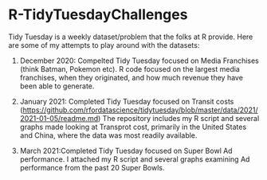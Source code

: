# R-TidyTuesdayChallenges

Tidy Tuesday is a weekly dataset/problem that the folks at R provide. Here are some of my attempts to play around with the datasets:

1. December 2020: Compelted Tidy Tuesday focused on Media Franchises (think Batman, Pokemon etc).
R code focused on the largest media franchises, when they originated, and how much revenue they have been able to generate. 

2. January 2021: Completed Tidy Tuesday focused on Transit costs (https://github.com/rfordatascience/tidytuesday/blob/master/data/2021/2021-01-05/readme.md)
The repository includes my R script and several graphs made looking at Transprot cost, primarily in the United States and China, where the data was most readily available. 

3. March 2021:Completed Tidy Tuesday focused on Super Bowl Ad performance. I attached my R script and several graphs examining Ad performance from the past 20 Super Bowls. 
